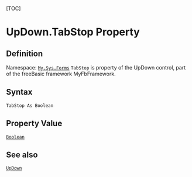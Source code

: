 [TOC]
# UpDown.TabStop Property

## Definition
Namespace: [`My.Sys.Forms`](My.Sys.Forms.md)
`TabStop` is property of the UpDown control, part of the freeBasic framework MyFbFramework.
## Syntax
```freeBasic
TabStop As Boolean
```
## Property Value
[`Boolean`]("https://www.freebasic.net/wiki/KeyPgBoolean")
## See also
[`UpDown`](UpDown.md)
